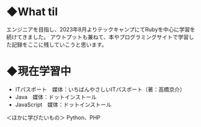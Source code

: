 # ◆What til
エンジニアを目指し、2023年8月よりテックキャンプにてRubyを中心に学習を続けてきました。
アウトプットも兼ねて、本やプログラミングサイトで学習した記録をここに残していこうと思います。

# ◆現在学習中
* ITパスポート　媒体：いちばんやさしいITパスポート（著：高橋京介）
* Java　媒体：ドットインストール
* JavaScript　媒体：ドットインストール

＜ほかに学びたいもの＞
Python、PHP
